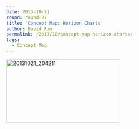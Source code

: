 ```yaml
---
date: 2013-10-21
round: round-07
title: 'Concept Map: Horizon Charts'
author: David Rio
permalink: /2013/10/concept-map-horizon-charts/
tags:
  - Concept Map
---
```

[<img class="alignnone size-medium wp-image-4878" alt="20131021_204211" src="http://teaching.software-carpentry.org/wp-content/uploads/2013/10/20131021_204211-300x168.jpg" width="300" height="168" />][1]

 [1]: http://teaching.software-carpentry.org/wp-content/uploads/2013/10/20131021_204211.jpg
